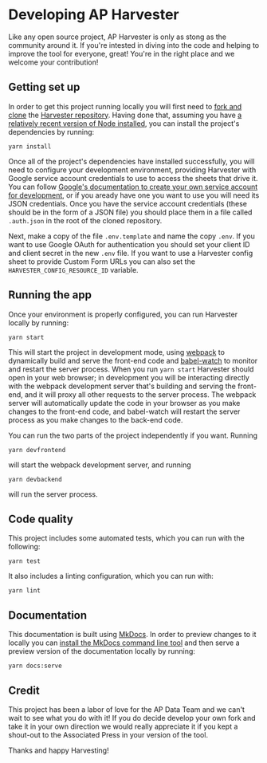 Developing AP Harvester
=======================

Like any open source project, AP Harvester is only as stong as the community
around it. If you're intested in diving into the code and helping to improve
the tool for everyone, great! You're in the right place and we welcome your
contribution!

## Getting set up

In order to get this project running locally you will first need to [fork and
clone][github-fork] the [Harvester repository][repo]. Having done that,
assuming you have [a relatively recent version of Node installed][node], you
can install the project's dependencies by running:

```shell
yarn install
```

Once all of the project's dependencies have installed successfully, you will
need to configure your development environment, providing Harvester with Google
service account credentials to use to access the sheets that drive it. You can
follow [Google's documentation to create your own service account for
development][create-service-account], or if you aready have one you want to use
you will need its JSON credentials. Once you have the service account
credentials (these should be in the form of a JSON file) you should place them
in a file called `.auth.json` in the root of the cloned repository.

Next, make a copy of the file `.env.template` and name the copy `.env`. If you
want to use Google OAuth for authentication you should set your client ID and
client secret in the new `.env` file. If you want to use a Harvester config
sheet to provide Custom Form URLs you can also set the
`HARVESTER_CONFIG_RESOURCE_ID` variable.

## Running the app

Once your environment is properly configured, you can run Harvester locally by
running:

```shell
yarn start
```

This will start the project in development mode, using [webpack][] to
dynamically build and serve the front-end code and [babel-watch][] to monitor
and restart the server process. When you run `yarn start` Harvester should open
in your web browser; in development you will be interacting directly with the
webpack development server that's building and serving the front-end, and it
will proxy all other requests to the server process. The webpack server will
automatically update the code in your browser as you make changes to the
front-end code, and babel-watch will restart the server process as you make
changes to the back-end code.

You can run the two parts of the project independently if you want. Running

```shell
yarn devfrontend
```

will start the webpack development server, and running

```shell
yarn devbackend
```

will run the server process.

## Code quality

This project includes some automated tests, which you can run with the following:

```shell
yarn test
```

It also includes a linting configuration, which you can run with:

```shell
yarn lint
```

## Documentation

This documentation is built using [MkDocs][]. In order to preview changes to it
locally you can [install the MkDocs command line tool][mkdocs-install] and then
serve a preview version of the documentation locally by running:

```shell
yarn docs:serve
```

## Credit

This project has been a labor of love for the AP Data Team and we can't wait to
see what you do with it! If you do decide develop your own fork and take it in
your own direction we would really appreciate it if you kept a shout-out to the
Associated Press in your version of the tool.

Thanks and happy Harvesting!

[github-fork]: https://docs.github.com/en/github/getting-started-with-github/fork-a-repo
[repo]: https://github.com/associatedpress/harvester
[node]: https://nodejs.org/en/
[create-service-account]: https://cloud.google.com/iam/docs/creating-managing-service-accounts
[webpack]: https://webpack.js.org/
[babel-watch]: https://www.npmjs.com/package/babel-watch
[MkDocs]: https://www.mkdocs.org/
[mkdocs-install]: https://www.mkdocs.org/#installation
